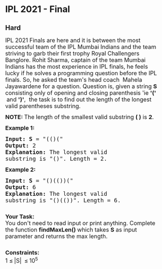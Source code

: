 # IPL 2021 - Final
## Hard
<div class="problems_problem_content__Xm_eO"><p><span style="font-size:18px">IPL 2021 Finals are here and it is between the most successful team of the IPL Mumbai Indians and the team striving to garb their first trophy Royal Challengers Banglore. Rohit Sharma, captain of the team Mumbai Indians has the most experience in IPL finals, he feels lucky if he solves a programming question before the IPL finals. So, he asked the team's head coach&nbsp; Mahela Jayawardene for a question. Question is</span><span style="font-size:18px">, given a string <strong>S </strong>consisting only of opening and closing parenthesis 'ie <strong>'(' &nbsp;</strong>and <strong>')'</strong>,&nbsp; the task is to find out the length of the longest valid parentheses</span><span style="font-size:18px"> substring.</span></p>

<p><span style="font-size:18px"><strong>NOTE: </strong>The length of the smallest valid substring&nbsp;<strong>( )</strong> is <strong>2</strong>.</span></p>

<p><span style="font-size:18px"><strong>Example 1:</strong></span></p>

<pre><span style="font-size:18px"><strong>Input: S</strong> = "(()(</span><span style="font-size:18px">"
<strong>Output:</strong> 2
<strong>Explanation: </strong>The longest valid 
substring is "()". Length = 2.</span>
</pre>

<p><span style="font-size:18px"><strong>Example 2:</strong></span></p>

<pre><span style="font-size:18px"><strong>Input: S</strong> = "()(())(</span><span style="font-size:18px">"
<strong>Output:</strong> 6
<strong>Explanation: </strong>The longest valid 
substring is "()(())</span><span style="font-size:18px">". Length = 6.</span></pre>

<p><br>
<span style="font-size:18px"><strong>Your Task: &nbsp;</strong><br>
You don't need to read input or print anything. Complete the function <strong>findMaxLen()&nbsp;</strong>which takes <strong>S</strong>&nbsp;as input parameter and returns the max length.</span></p>

<p><br>
<span style="font-size:18px"><strong>Constraints:</strong><br>
1 </span> <span style="font-size:18px">≤</span> <span style="font-size:18px"> |S|&nbsp;</span> <span style="font-size:18px">≤</span> <span style="font-size:18px"> 10<sup>5</sup></span></p>
</div>